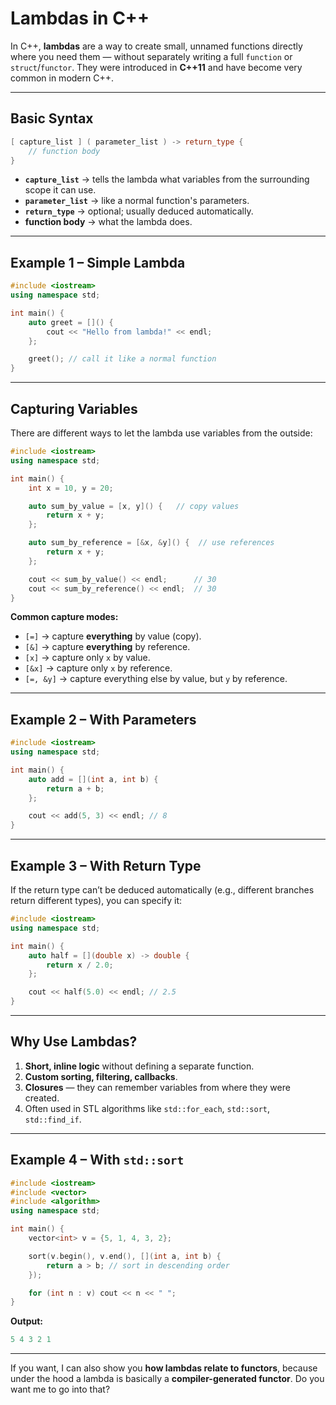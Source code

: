 # Lambdas in C++

In C++, **lambdas** are a way to create small, unnamed functions directly where you need them — without separately writing a full `function` or `struct`/`functor`.
They were introduced in **C++11** and have become very common in modern C++.

---

## **Basic Syntax**

```cpp
[ capture_list ] ( parameter_list ) -> return_type {
    // function body
}
```

* **`capture_list`** → tells the lambda what variables from the surrounding scope it can use.
* **`parameter_list`** → like a normal function's parameters.
* **`return_type`** → optional; usually deduced automatically.
* **function body** → what the lambda does.

---

## **Example 1 – Simple Lambda**

```cpp
#include <iostream>
using namespace std;

int main() {
    auto greet = []() {
        cout << "Hello from lambda!" << endl;
    };

    greet(); // call it like a normal function
}
```

---

## **Capturing Variables**

There are different ways to let the lambda use variables from the outside:

```cpp
#include <iostream>
using namespace std;

int main() {
    int x = 10, y = 20;

    auto sum_by_value = [x, y]() {   // copy values
        return x + y;
    };

    auto sum_by_reference = [&x, &y]() {  // use references
        return x + y;
    };

    cout << sum_by_value() << endl;      // 30
    cout << sum_by_reference() << endl;  // 30
}
```

**Common capture modes:**

* `[=]` → capture **everything** by value (copy).
* `[&]` → capture **everything** by reference.
* `[x]` → capture only `x` by value.
* `[&x]` → capture only `x` by reference.
* `[=, &y]` → capture everything else by value, but `y` by reference.

---

## **Example 2 – With Parameters**

```cpp
#include <iostream>
using namespace std;

int main() {
    auto add = [](int a, int b) {
        return a + b;
    };

    cout << add(5, 3) << endl; // 8
}
```

---

## **Example 3 – With Return Type**

If the return type can’t be deduced automatically (e.g., different branches return different types), you can specify it:

```cpp
#include <iostream>
using namespace std;

int main() {
    auto half = [](double x) -> double {
        return x / 2.0;
    };

    cout << half(5.0) << endl; // 2.5
}
```

---

## **Why Use Lambdas?**

1. **Short, inline logic** without defining a separate function.
2. **Custom sorting, filtering, callbacks**.
3. **Closures** — they can remember variables from where they were created.
4. Often used in STL algorithms like `std::for_each`, `std::sort`, `std::find_if`.

---

## **Example 4 – With `std::sort`**

```cpp
#include <iostream>
#include <vector>
#include <algorithm>
using namespace std;

int main() {
    vector<int> v = {5, 1, 4, 3, 2};

    sort(v.begin(), v.end(), [](int a, int b) {
        return a > b; // sort in descending order
    });

    for (int n : v) cout << n << " ";
}
```

**Output:**

```cpp
5 4 3 2 1
```

---

If you want, I can also show you **how lambdas relate to functors**, because under the hood a lambda is basically a **compiler-generated functor**.
Do you want me to go into that?
